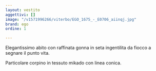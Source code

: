 ```yaml
---
layout: vestito
aggettivi: []
image: "/v1571996266/viterbo/EGO_1675_-_E0706_aiinqj.jpg"
brand: ego
ordine: 1

---
```

Elegantissimo abito con raffinata gonna in seta ingentilita da fiocco a segnare il punto vita.

Particolare corpino in tessuto mikado con linea conica. 